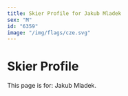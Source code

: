 ```yaml
---
title: Skier Profile for Jakub Mladek
sex: "M"
id: "6359"
image: "/img/flags/cze.svg" 
---
```


# Skier Profile

This page is for: Jakub Mladek.
    
